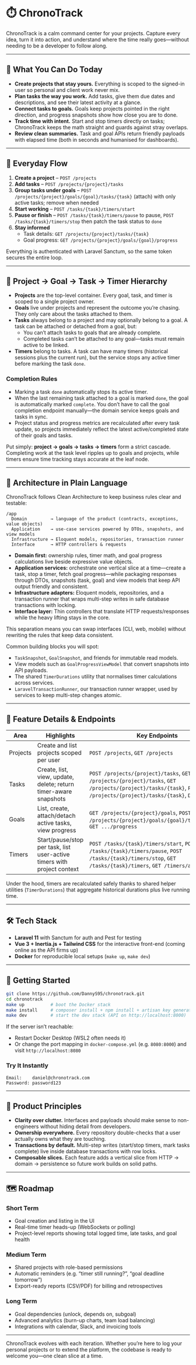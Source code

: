 # ⏱️ ChronoTrack

ChronoTrack is a calm command center for your projects. Capture every idea, turn it into action, and understand where the time really goes—without needing to be a developer to follow along.

---

## 🌟 What You Can Do Today

- **Create projects that stay yours.** Everything is scoped to the signed-in user so personal and client work never mix.
- **Plan tasks the way you work.** Add tasks, give them due dates and descriptions, and see their latest activity at a glance.
- **Connect tasks to goals.** Goals keep projects pointed in the right direction, and progress snapshots show how close you are to done.
- **Track time with intent.** Start and stop timers directly on tasks; ChronoTrack keeps the math straight and guards against stray overlaps.
- **Review clean summaries.** Task and goal APIs return friendly payloads with elapsed time (both in seconds and humanised for dashboards).

---

## 🔄 Everyday Flow

1. **Create a project** – `POST /projects`
2. **Add tasks** – `POST /projects/{project}/tasks`
3. **Group tasks under goals** – `POST /projects/{project}/goals/{goal}/tasks/{task}` (attach) with only active tasks; remove when needed
4. **Start working** – `POST /tasks/{task}/timers/start`
5. **Pause or finish** – `POST /tasks/{task}/timers/pause` to pause, `POST /tasks/{task}/timers/stop` then patch the task status to `done`
6. **Stay informed**
   - Task details: `GET /projects/{project}/tasks/{task}`
   - Goal progress: `GET /projects/{project}/goals/{goal}/progress`

Everything is authenticated with Laravel Sanctum, so the same token secures the entire loop.

---

## 🧱 Project → Goal → Task → Timer Hierarchy

- **Projects** are the top-level container. Every goal, task, and timer is scoped to a single project owner.
- **Goals** live under projects and represent the outcome you’re chasing. They only care about the tasks attached to them.
- **Tasks** always belong to a project and may optionally belong to a goal. A task can be attached or detached from a goal, but:
  - You can’t attach tasks to goals that are already complete.
  - Completed tasks can’t be attached to any goal—tasks must remain active to be linked.
- **Timers** belong to tasks. A task can have many timers (historical sessions plus the current run), but the service stops any active timer before marking the task `done`.

### Completion Rules

- Marking a task `done` automatically stops its active timer.
- When the last remaining task attached to a goal is marked `done`, the goal is automatically marked `complete`. You don’t have to call the goal completion endpoint manually—the domain service keeps goals and tasks in sync.
- Project status and progress metrics are recalculated after every task update, so projects immediately reflect the latest active/completed state of their goals and tasks.

Put simply: **project → goals → tasks → timers** form a strict cascade. Completing work at the task level ripples up to goals and projects, while timers ensure time tracking stays accurate at the leaf node.

---

## 🧭 Architecture in Plain Language

ChronoTrack follows Clean Architecture to keep business rules clear and testable:

```
/app
  Domain         → language of the product (contracts, exceptions, value objects)
  Application    → use-case services powered by DTOs, snapshots, and view models
  Infrastructure → Eloquent models, repositories, transaction runner
  Interface      → HTTP controllers & requests
```

- **Domain first:** ownership rules, timer math, and goal progress calculations live beside expressive value objects.
- **Application services:** orchestrate one vertical slice at a time—create a task, stop a timer, fetch goal progress—while packaging responses through DTOs, snapshots (task, goal) and view models that keep API output friendly and consistent.
- **Infrastructure adapters:** Eloquent models, repositories, and a transaction runner that wraps multi-step writes in safe database transactions with locking.
- **Interface layer:** Thin controllers that translate HTTP requests/responses while the heavy lifting stays in the core.

This separation means you can swap interfaces (CLI, web, mobile) without rewriting the rules that keep data consistent.

Common building blocks you will spot:
- `TaskSnapshot`, `GoalSnapshot`, and friends for immutable read models.
- View models such as `GoalProgressViewModel` that convert snapshots into API payloads.
- The shared `TimerDurations` utility that normalises timer calculations across services.
- `LaravelTransactionRunner`, our transaction runner wrapper, used by services to keep multi-step changes atomic.

---

## 🧩 Feature Details & Endpoints

| Area      | Highlights | Key Endpoints |
|-----------|------------|---------------|
| Projects  | Create and list projects scoped per user | `POST /projects`, `GET /projects` |
| Tasks     | Create, list, view, update, delete; return timer-aware snapshots | `POST /projects/{project}/tasks`, `GET /projects/{project}/tasks`, `GET /projects/{project}/tasks/{task}`, `PATCH /projects/{project}/tasks/{task}`, `DELETE ...` |
| Goals     | List, create, attach/detach active tasks, view progress | `GET /projects/{project}/goals`, `POST ...`, `POST /projects/{project}/goals/{goal}/tasks/{task}`, `GET .../progress` |
| Timers    | Start/pause/stop per task, list user-active timers with project context | `POST /tasks/{task}/timers/start`, `POST /tasks/{task}/timers/pause`, `POST /tasks/{task}/timers/stop`, `GET /tasks/{task}/timers`, `GET /timers/active` |

Under the hood, timers are recalculated safely thanks to shared helper utilities (`TimerDurations`) that aggregate historical durations plus live running time.

---

## 🛠️ Tech Stack

- **Laravel 11** with Sanctum for auth and Pest for testing
- **Vue 3 + Inertia.js + Tailwind CSS** for the interactive front-end (coming online as the API firms up)
- **Docker** for reproducible local setups (`make up`, `make dev`)

---

## 🚀 Getting Started

```bash
git clone https://github.com/DannyS95/chronotrack.git
cd chronotrack
make up          # boot the Docker stack
make install     # composer install + npm install + artisan key generation
make dev         # start the dev stack (API on http://localhost:8000)
```

If the server isn’t reachable:
- Restart Docker Desktop (WSL2 often needs it)
- Or change the port mapping in `docker-compose.yml` (e.g. `8080:8000`) and visit `http://localhost:8080`

### Try It Instantly

```
Email:    daniel@chronotrack.com
Password: password123
```

---

## 🧭 Product Principles

- **Clarity over clutter.** Interfaces and payloads should make sense to non-engineers without hiding detail from developers.
- **Ownership everywhere.** Every repository double-checks that a user actually owns what they are touching.
- **Transactions by default.** Multi-step writes (start/stop timers, mark tasks complete) live inside database transactions with row locks.
- **Composable slices.** Each feature adds a vertical slice from HTTP → domain → persistence so future work builds on solid paths.

---

## 🗺️ Roadmap

### Short Term
- Goal creation and listing in the UI
- Real-time timer heads-up (WebSockets or polling)
- Project-level reports showing total logged time, late tasks, and goal health

### Medium Term
- Shared projects with role-based permissions
- Automatic reminders (e.g. “timer still running?”, “goal deadline tomorrow”)
- Export-ready reports (CSV/PDF) for billing and retrospectives

### Long Term
- Goal dependencies (unlock, depends on, subgoal)
- Advanced analytics (burn-up charts, team load balancing)
- Integrations with calendar, Slack, and invoicing tools

---

ChronoTrack evolves with each iteration. Whether you’re here to log your personal projects or to extend the platform, the codebase is ready to welcome you—one clean slice at a time.
